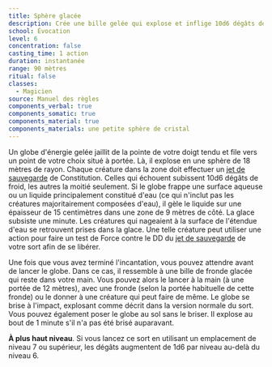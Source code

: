```yaml
---
title: Sphère glacée
description: Crée une bille gelée qui explose et inflige 10d6 dégâts de froid.
school: Évocation
level: 6
concentration: false
casting_time: 1 action
duration: instantanée
range: 90 mètres
ritual: false
classes:
  - Magicien
source: Manuel des règles
components_verbal: true
components_somatic: true
components_material: true
components_materials: une petite sphère de cristal
---
```

Un globe d'énergie gelée jaillit de la pointe de votre doigt tendu et file vers un point de votre choix situé à portée. Là, il explose en une sphère de 18 mètres de rayon. Chaque créature dans la zone doit effectuer un [jet de sauvegarde](/utiliser-les-caracteristiques/#jets-de-sauvegarde) de Constitution. Celles qui échouent subissent 10d6 dégâts de froid, les autres la moitié seulement. Si le globe frappe une surface aqueuse ou un liquide principalement constitué d'eau (ce qui n'inclut pas les créatures majoritairement composées d'eau), il gèle le liquide sur une épaisseur de 15 centimètres dans une zone de 9 mètres de côté. La glace subsiste une minute. Les créatures qui nageaient à la surface de l'étendue d'eau se retrouvent prises dans la glace. Une telle créature peut utiliser une action pour faire un test de Force contre le DD du [jet de sauvegarde](/utiliser-les-caracteristiques/#jets-de-sauvegarde) de votre sort afin de se libérer.

Une fois que vous avez terminé l'incantation, vous pouvez attendre avant de lancer le globe. Dans ce cas, il ressemble à une bille de fronde glacée qui reste dans votre main. Vous pouvez alors le lancer à la main (à une portée de 12 mètres), avec une fronde (selon la portée habituelle de cette fronde) ou le donner à une créature qui peut faire de même. Le globe se brise à l'impact, explosant comme décrit dans la version normale du sort. Vous pouvez également poser le globe au sol sans le briser. Il explose au bout de 1 minute s'il n'a pas été brisé auparavant.

**À plus haut niveau**. Si vous lancez ce sort en utilisant un emplacement de niveau 7 ou supérieur, les dégâts augmentent de 1d6 par niveau au-delà du niveau 6.
